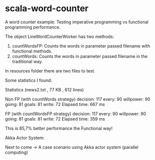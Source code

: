 # scala-word-counter
A word counter example. Testing imperative programming vs functional programming performance.

The object LineWordCounterWorker has two methods:
1. countWordsFP: Counts the words in parameter passed filename with functional methods.
2. countWords: Counts the words in parameter passed filename in the traditional way.

In resources folder there are two files to test.

Some statistics I found:

Statistics (news2.txt , 77 KB , 612 lines)

Non FP (with countWords strategy)
decision: 117
every: 90
willpower: 90
going: 81
goals: 81
write: 72
Elapsed time: 667 ms

FP (with countWordsFP strategy)
decision: 117
every: 90
willpower: 90
going: 81
goals: 81
write: 72
Elapsed time: 359 ms

This is 85,7% better performance the Functional way!

Akka Actor System:

Next to come -> A case scenario using Akka actor system (parallel computing)
